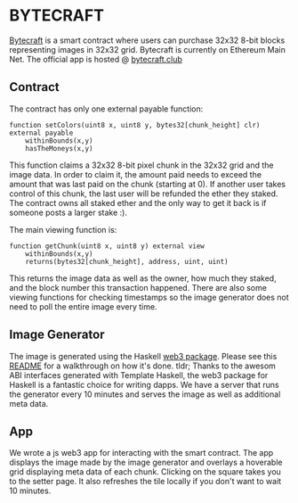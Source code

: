 # BYTECRAFT
[Bytecraft](http://bytecraft.club) is a smart contract where users can purchase 32x32 8-bit blocks representing images in 32x32 grid. Bytecraft is currently on Ethereum Main Net. The official app is hosted @ [bytecraft.club](https://bytecraft.club)

## Contract
The contract has only one external payable function:
```solidity
function setColors(uint8 x, uint8 y, bytes32[chunk_height] clr) external payable
	withinBounds(x,y)
	hasTheMoneys(x,y)
```

This function claims a 32x32 8-bit pixel chunk in the 32x32 grid and the image data. In order to claim it, the amount paid needs to exceed the amount that was last paid on the chunk (starting at 0). If another user takes control of this chunk, the last user will be refunded the ether they staked. The contract owns all staked ether and the only way to get it back is if someone posts a larger stake :).

The main viewing function is:
```solidity
function getChunk(uint8 x, uint8 y) external view
	withinBounds(x,y)
	returns(bytes32[chunk_height], address, uint, uint)
```

This returns the image data as well as the owner, how much they staked, and the block number this transaction happened. There are also some viewing functions for checking timestamps so the image generator does not need to poll the entire image every time.

## Image Generator
The image is generated using the Haskell [web3 package](https://hackage.haskell.org/package/web3). Please see this [README](https://github.com/antonbobkov/city_building_game_v1/blob/master/hs/minecraft-viewer/README.md) for a walkthrough on how it's done. tldr; Thanks to the awesom ABI interfaces generated with Template Haskell, the web3 package for Haskell is a fantastic choice for writing dapps. We have a server that runs the generator every 10 minutes and serves the image as well as additional meta data.

## App
We wrote a js web3 app for interacting with the smart contract. The app displays the image made by the image generator and overlays a hoverable grid displaying meta data of each chunk. Clicking on the square takes you to the setter page. It also refreshes the tile locally if you don't want to wait 10 minutes.
